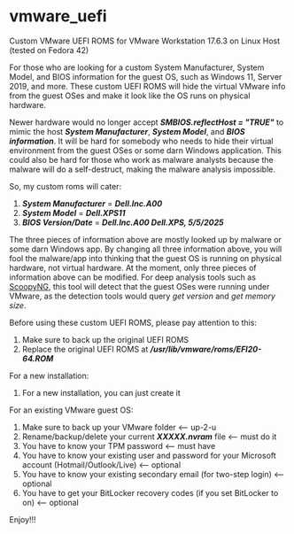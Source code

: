 # vmware_uefi
Custom VMware UEFI ROMS for VMware Workstation 17.6.3 on Linux Host (tested on Fedora 42)

For those who are looking for a custom System Manufacturer, System Model, and BIOS information for the guest OS, such as Windows 11, Server 2019, and more.
These custom UEFI ROMS will hide the virtual VMware info from the guest OSes and make it look like the OS runs on physical hardware.

Newer hardware would no longer accept ***SMBIOS.reflectHost = "TRUE"*** to mimic the host ***System Manufacturer***, ***System Model***, and ***BIOS information***. It will be hard for somebody who needs to hide their virtual environment from the guest OSes or some darn Windows application.
This could also be hard for those who work as malware analysts because the malware will do a self-destruct, making the malware analysis impossible.

So, my custom roms will cater:
1. ***System Manufacturer*** = ***Dell.Inc.A00***
2. ***System Model*** = ***Dell.XPS11***
3. ***BIOS Version/Date*** = ***Dell.Inc.A00 Dell.XPS, 5/5/2025***

The three pieces of information above are mostly looked up by malware or some darn Windows app.
By changing all three information above, you will fool the malware/app into thinking that the guest OS is running on physical hardware, not virtual hardware.
At the moment, only three pieces of information above can be modified. For deep analysis tools such as [ScoopyNG](https://www.trapkit.de/tools/scoopyng/), this tool will detect that the guest OSes were running under VMware, as the detection tools would query _get version_ and _get memory size_.


Before using these custom UEFI ROMS, please pay attention to this:

1. Make sure to back up the original UEFI ROMS
2. Replace the original UEFI ROMS at ***/usr/lib/vmware/roms/EFI20-64.ROM***

For a new installation:
1. For a new installation, you can just create it

For an existing VMware guest OS:
1. Make sure to back up your VMware folder <-- up-2-u
2. Rename/backup/delete your current ***XXXXX.nvram*** file <-- must do it
3. You have to know your TPM password <-- must have
4. You have to know your existing user and password for your Microsoft account (Hotmail/Outlook/Live) <-- optional
5. You have to know your existing secondary email (for two-step login) <-- optional
6. You have to get your BitLocker recovery codes (if you set BitLocker to on) <-- optional

Enjoy!!!
